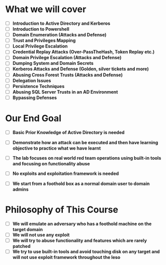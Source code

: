 # **What we will cover**

- [ ] **Introduction to Active Directory and Kerberos**
- [ ] **Introduction to Powershell**
- [ ] **Domain Enumeration (Attacks and Defense)**
- [ ] **Trust and Privileges Mapping**
- [ ] **Local Privilege Escalation**
- [ ] **Credential Replay Attacks (Over-PassTheHash, Token Replay etc.)**
- [ ] **Domain Privilege Escalation (Attacks and Defense)**
- [ ] **Dumping System and Domain Secrets**
- [ ] **Kerberos Attacks and Defense (Golden, silver tickets and more)**
- [ ] **Abusing Cross Forest Trusts (Attacks and Defense)**
- [ ] **Delegation Issues**
- [ ] **Persistence Techniques**
- [ ] **Abusing SQL Server Trusts in an AD Environment**
- [ ] **Bypassing Defenses**

# **Our End Goal**

- [ ] **Basic Prior Knowledge of Active Directory is needed**
- [ ] **Demonstrate how an attack can be executed and then have learning objective to practice what we have learnt**
- [ ] **The lab focuses on real world red team operations using built-in tools and focusing on functionality abuse**
- [ ] **No exploits and exploitation framework is needed**
- [ ] **We start from a foothold box as a normal domain user to domain admins**


# **Philosophy of This Course**

- [ ] **We will emulate an adversary  who has  a foothold machine on the target domain**
- [ ] **We will not use any exploit**
- [ ] **We will try to abuse functionality and features which are rarely patched**
- [ ] **We try to use built-in tools and avoid touching disk on any target and will not use exploit framework throughout the leso**